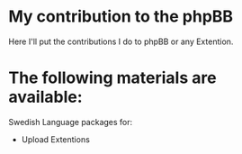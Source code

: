 
# My contribution to the phpBB

Here I'll put the contributions I do to phpBB or any Extention.

# The following materials are available:

Swedish Language packages for:

- Upload Extentions
